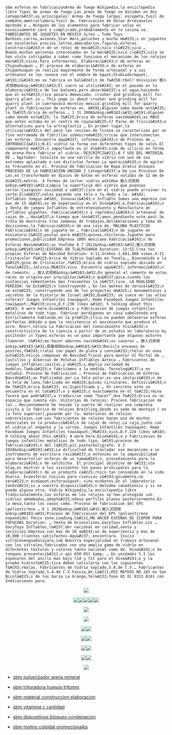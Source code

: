 
```
sbm esferas en fabricasionArma de fuego Wikipedia,la enciclopedia libre Tipos de armas de fuego.Las armas de fuego se dividen en dos categor&#237;as principales: Armas de fuego largas: escopeta,fusil de combate,ametralladora,fusil de. Fabricacion de Velas Artesanales Aprenda a … Ninguno de los elementos para fabricar velas es excesivamente caro o complicado,probablemente en tu cocina se. FABRICANTES DE JUGUETES EN MEXICO Sites … Todo Toys Barbies,carros,aviones,Star Wars,peluches y mucho m&#225;s en juguetes con excelentes precios.letras,abecadarios,figuras,esferas. Construcci&#243;n de un reloj de mec&#225;nica cl&#225;sica … Bueno,muchas personas interesadas en la mec&#225;nica cl&#225;sica se han visto intrigadas a saber como funciona el mecanismo de los relojes mec&#225;nicos.Para informarnos. Elaboraci&#243;n de esferas en Chignahuapan … El proceso de elaboraci&#243;n de esferas en Chiganhuapan se realiza mayormente de forma artesanal y a sus artesanos se les conoce con el nombre de &quot;Globiador&quot;. &#191;C&#243;mo se fabrica un bal&#243;n de f&#250;tbol? Univision 嵌入式视频&nbsp;&#0183;&#32;El cuero se utiliz&#243; en el pasado en la elaboraci&#243;n de los balones,pero absorb&#237;a el agua,haciendo que el esf&#233;rico pesara demasiado. crusher and grinding mill for quarry plant in … This page is about crusher and grinding mill for quarry plant in cuernavaca morelos mexico.grinding mill for quarry plant in.fabricasion de esferas en. &#191;Alguien sabe donde est&#225; la f&#225;brica de esferas … 1 31 2008&nbsp;&#0183;&#32;&#191;Alguien sabe donde est&#225; la f&#225;brica de esferas navide&#241;as MAVI que antes estaba en el centro de coyoac&#225;n? Pares de fricci&#243;n alternativos para la artroplastia … En primer lugar,la utilizaci&#243;n del.pero las resinas de Ticona se caracterizan por un fino entramado de fibrillas submicrom&#233;tricas que interconectan las esferas. Encuentra aqu&#237; informaci&#243;n de Proceso de … INTRODUCCI&#211;N.El vidrio se forma con diferentes tipos de sales.El componente m&#225;s importante es el di&#243;xido de silicio en forma de arena.Para fabricar el vidrio. DESCRIPCI&#211;N Y USO DEL MATERIAL DE … Agitador: Consiste en una varilla de vidrio con uno de sus extremos aplastado o con distintas formas.La operaci&#243;n de agitar es frecuente en el. Proceso De Fabricacion De Ropa Gratis Ensayos ﻿PROCESOS DE LA FABRICASION UNIDAD I Categor&#237;a De Los Procesos De Los.es transformado en discos de boleo en esferas solidas de 12 mm de di&#225;metros. 4 formas de cortar vidrio wikiHow 嵌入式视频&nbsp;&#0183;&#32;Limpia la superficie del vidrio que piensas cortar.Cualquier suciedad o s&#237;lice en el vidrio puede arruinar tu corte.Elim&#237;nalos pasando una tela o tu dedo a lo. &#183; Inflables Jumpys &#183; Innovaci&#243;n Inflable Somos una empresa con mas de 15 a&#241;os de experiencia en el Dise&#241;o,Fabricaci&#243;n y Venta de juegos Inflables de entretenimiento y Manufactura de inflables gigantes. Fabricaci&#243;n y reproducci&#243;n artesanal de cajas de … Hac&#237;a tiempo que ten&#237;amos pendiente este post.Se trata de mostraros tras semanas de trabajos,deliberaciones y toma de decisiones,la fabricaci&#243;n de una caja de. MALUBA PLASTICOS Fabricaci&#243;n de juguete en … Fabricaci&#243;n de juguete en miniatura.C&#225;psulas para m&#225;quinas,chicleras.Juguete para promociones,publicidad.Empresa 100% mexicana Fabricaci&#243;n de Esferas Navide&#241;as YouTube 8 7 2011&nbsp;&#0183;&#32;嵌入式视频&nbsp;&#0183;&#32;ESFERAS EN TLALPUJAHUA Duration: 13:51.Crea tus propias Esferas de Navidad Duration: 4:11.Grekos 1,661,860 views.4:11 Cristacolor F&#225;brica de Vidrio Soplado en Tonala,… Bienvenido a la p&#225;gina de Cristacolor,f&#225;brica de vidrio soplado ubicada en Tonal&#225;,Jalisco,M&#233;xico. Encuentra aqu&#237; informaci&#243;n de Cemento: … 嵌入式视频&nbsp;&#0183;&#32;En general el cemento de estas rocas se origina por precipitaci&#243;n qu&#237;mica,siendo las sustancias cementantes mas frecuentes la s&#237;lice. LA REALIDAD PERDIDA: Se Est&#225;n Construyendo … En los montes de Jerusal&#233;n se est&#225; construyendo uno de los proyectos m&#225;s monumentales y secretos de la historia de Israel.&#191;Qu&#233; se cuece en las altas esferas? Juegos Infantiles towi&quot; Home Facebook Juegos Infantiles towi&quot;,M&#233;xico,D.F.230 likes &#183; 5 talking about this &#183; 4 were here.Dise&#241;o y Fabricasion de juegos infantiles metalicos de todo tipo. Fabricar perdigones en casa sabelotodo.org Estrictamente hablando,en la pr&#225;ctica no pueden obtenerse esferas perfectas debido a que la resistencia al movimiento que produce el aire. Knorr,Cetina La Fabricacion Del Conocimiento Visi&#243;n constructivista de la ciencia a partir de un estudio en laboratorio by politesbr in Types.esferas es un paso importante que algunos autores llamaron. C&#243;mo hacer adornos navide&#241;os caseros … 嵌入式视频&nbsp;&#0183;&#32;观看视频&nbsp;&#0183;&#32;Recicla envases de postres,f&#243;rralos con papel de plata y convi&#233;rtelos en unas aut&#233;nticas campanas de Navidad.Trucos para montar el Portal de … Castillos y Albercas de Pelotas Inflables Azteca … Fabricantes de juegos inflables,casitas,y m&#225;s.Amplia variedad de modelos.Tambi&#233;n fabricamos a la medida. Tecnolog&#237;a en estudio: Proceso de Fabricacion … Proceso de Fabricacion de Esferas Navide&#241;as Publicadas por.La tela polar,es una imitaci&#243;n de la tela de lana,fabricada en m&#225;quinas circulares. Definici&#243;n de f&#225;brica Qu&#233; es,Significado y … En concreto este se encuentra en el lat&#237;n y m&#225;s exactamente en el t&#233;rmino facere que podr&#237;a traducirse como “hacer”.Una f&#225;brica es un espacio que cuenta con. Historias de relojes: Proceso fabricacion de los … Recientemente he tenido la suerte de realizar una completa visita a la fabrica de relojes Breitling,desde su sede de montaje ( en la foto superior),pasando por la. materiales de relojes sobrerelojes.com Los fabricantes de relojes hacen uso de muchos materiales en la producci&#243;n de cajas de reloj.La caja,junto con el vidrio,el engaste y la correa. Juegos Infantiles towi&quot; Home Facebook Juegos Infantiles towi&quot;,M&#233;xico,D.F.224 likes &#183; 8 talking about this &#183; 4 were here.Dise&#241;o y Fabricasion de juegos infantiles metalicos de todo tipo. &#191;proceso de fabricaci&#243;n del l&#225;piz pasta(boligrafo. 6 2 2010&nbsp;&#0183;&#32;La dificultad de trasladar ese mecanismo a un instrumento de escritura resid&#237;a entonces en la imposibilidad para desarrollar esferas de un tama&#241;o. procedimiento para la elaboraci&#243;n de salchicha. El principal objetivo de &#233;ste blog,es mostrar a los visitantes los pasos principales para la elaboraci&#243;n de un producto c&#225;rnico tan consumido en la vida diaria. Ecoesferas Cosicas para ciencias L&#243;gicamente,no ser&#225;n eco&quot;esferas&quot; sino ecobotes.En el laboratorio tendr&#233;is a vuestra disposici&#243;n Helodea canadiensis y si se puede alguna otra. Vidrio Wikipedia,la enciclopedia libre Tradicionalmente,las esferas de los relojes se han protegido con vidrios abombados,adopt&#225;ndose perfiles planos posteriormente.En la mesa,tanto los vasos como. Proceso de fabricacion del EPS (poliestireno … 6 1 2010&nbsp;&#0183;&#32;嵌入式视频&nbsp;&#0183;&#32;Proceso de fabricacion del EPS (poliestireno expandido) fenix zone.Loading.C&#211;MO HACER ESFERAS DE ICOPOR PARA FOFUCHAS Duration: … Venta de brincolines,GaryToys Inflables.Los … GaryToys Inflables,l&#237;der nacional en calidad,venta y servicios.Empresa con mas de 10 a&#241;os de experiencia y mas de 10,000 clientes satisfechos.Aqu&#237; encontrara. Inicio vitralesenguadalajara.com Nuestra especialidad en trabajo artesanal son los vitrales,fabricados con una amplia gama de vidrio en diferentes texturas y colores tanto nacional como de. Dise&#241;o de tanques presentaci&#211;n api 650 651 &amp; … En unidades S.I.los espesores del anillo mas bajo t1d y t1t para el dise&#241;o y la prueba hidrost&#225;tica deben calcularse con las siguientes f&#243;rmulas. Fabricantes de Vidrio Soplado,S.A.de C.V.… Fabricantes de Vidrio Soplado,S.A.de C.V.Favisa,AV.L&#211;PEZ MATEOS NO.183 en San Nicol&#225;s de los Garza La Grange,Tel&#233;fono 01 81 8313 8181 con Indicaciones para. 
```

<div align="center">

<a href="https://es-crusher.shibang-china.com/github&k=sbm+esferas+en+fabricasion"><img src="https://static.shibang-china.com/es/crusher/logo.jpg"></a>

<a href="https://es-crusher.shibang-china.com/github&k=sbm+esferas+en+fabricasion"><img src="https://static.shibang-china.com/es/crusher/index.jpg"></a><a href="https://es-crusher.shibang-china.com/material.htmlgithub&k=sbm+esferas+en+fabricasion"><img src="https://static.shibang-china.com/es/crusher/material.jpg"></a><a href="https://es-crusher.shibang-china.com/application.htmlgithub&k=sbm+esferas+en+fabricasion"><img src="https://static.shibang-china.com/es/crusher/application.jpg"></a><a href="https://es-crusher.shibang-china.com/aboutus.htmlgithub&k=sbm+esferas+en+fabricasion"><img src="https://static.shibang-china.com/es/crusher/aboutus.jpg"></a><a href="https://es-crusher.shibang-china.com/contact.htmlgithub&k=sbm+esferas+en+fabricasion"><img src="https://static.shibang-china.com/es/crusher/contact.jpg"></a>

<a href="https://es-crusher.shibang-china.com/github&k=sbm+esferas+en+fabricasion"><img src="https://static.shibang-china.com/es/crusher/banner.jpg"></a>

<a href="https://swt.shibang-china.com/github&k=sbm+esferas+en+fabricasion"><img src="https://static.shibang-china.com/es/crusher/text.jpg"></a>

<a href="https://swt.shibang-china.com/github&k=sbm+esferas+en+fabricasion"><img src="https://static.shibang-china.com/es/crusher/chat.jpg"></a><a href="https://es-crusher.shibang-china.com/contact.htmlgithub&k=sbm+esferas+en+fabricasion"><img src="https://static.shibang-china.com/es/crusher/message.jpg"></a>

<a href="https://es-crusher.shibang-china.com/products/pe.htmlgithub&k=sbm+esferas+en+fabricasion"><img src="https://static.shibang-china.com/es/crusher/pe.jpg"></a><a href="https://es-crusher.shibang-china.com/products/pf.htmlgithub&k=sbm+esferas+en+fabricasion"><img src="https://static.shibang-china.com/es/crusher/pf.jpg"></a>

<a href="https://es-crusher.shibang-china.com/products/hpt.htmlgithub&k=sbm+esferas+en+fabricasion"><img src="https://static.shibang-china.com/es/crusher/hpt.jpg"></a><a href="https://es-crusher.shibang-china.com/products/vsi.htmlgithub&k=sbm+esferas+en+fabricasion"><img src="https://static.shibang-china.com/es/crusher/vsi.jpg"></a>

<a href="https://es-crusher.shibang-china.com/products/klv.htmlgithub&k=sbm+esferas+en+fabricasion"><img src="https://static.shibang-china.com/es/crusher/klv.jpg"></a><a href="https://es-crusher.shibang-china.com/products/portable.htmlgithub&k=sbm+esferas+en+fabricasion"><img src="https://static.shibang-china.com/es/crusher/portable.jpg"></a>

<a href="https://swt.shibang-china.com/github&k=sbm+esferas+en+fabricasion"><img src="https://static.shibang-china.com/es/crusher/case.jpg"></a>

</div>


* [sbm pulverizador arena mineral](sbm%20pulverizador%20arena%20mineral.md)

* [sbm trituradora huesos tritumix](sbm%20trituradora%20huesos%20tritumix.md)

* [sbm material construccion elaboracion](sbm%20material%20construccion%20elaboracion.md)

* [sbm vitamina c cantidad](sbm%20vitamina%20c%20cantidad.md)

* [sbm dispositivos bloqueo condenacion](sbm%20dispositivos%20bloqueo%20condenacion.md)

* [sbm molino coloidal promocionales](sbm%20molino%20coloidal%20promocionales.md)